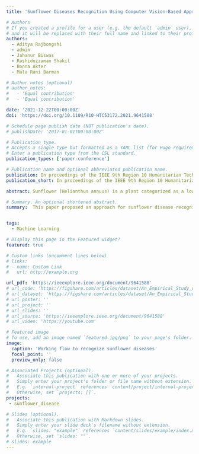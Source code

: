 ```yaml
---
title: 'Sunflower Diseases Recognition Using Computer Vision-Based Approach'

# Authors
# If you created a profile for a user (e.g. the default `admin` user), write the username (folder name) here
# and it will be replaced with their full name and linked to their profile.
authors:
  - Aditya Rajbongshi
  - admin
  - Jahanur Biswas
  - Rashiduzzaman Shakil
  - Bonna Akter
  - Mala Rani Barman  

# Author notes (optional)
# author_notes:
#   - 'Equal contribution'
#   - 'Equal contribution'

date: '2021-12-22T00:00:00Z'
doi: 'https://doi.org/10.1109/R10-HTC53172.2021.9641588'

# Schedule page publish date (NOT publication's date).
# publishDate: '2017-01-01T00:00:00Z'

# Publication type.
# Accepts a single type but formatted as a YAML list (for Hugo requirements).
# Enter a publication type from the CSL standard.
publication_types: ['paper-conference']

# Publication name and optional abbreviated publication name.
publication: In proceedings of the IEEE 9th Region 10 Humanitarian Technology Conference (R10-HTC 2021), IEEE, 2021
publication_short: In proceedings of the IEEE 9th Region 10 Humanitarian Technology Conference (R10-HTC 2021), IEEE, 2021

abstract: Sunflower (Helianthus annuus) is a plant categorized as a low to medium drought-sensitive crop. It adds a significant value to the agricultural-based economy. But nowadays worldwide sunflower production is in crisis due to its many diseases. But if proper action is not adopted earlier, many serious diseases will have affect plants. Consequently, it will reduce the productivity, quantity, and quality of sunflower. Manual identification of disease is a very tedious task or perhaps impossible at times. Nowadays, computer vision-based technique has gained its popularity in the field of object recognition. In this paper, we proposed an approach for sunflower disease recognition. A total of 650 images were used to accomplish this work. The image data processing techniques such as resizing, contrast, and color enhancement have also been used. We have used k-means clustering for segmenting the diseases affected region and then extracted features from the segmented images. The classification has performed using five classifiers. We calculated the seven performance evaluation metrics for the performance measurement of each classifier. The highest average accuracy of 90.68% has been obtained for the Random Forest classifier that outperformed others.

# Summary. An optional shortened abstract.
summary:  This paper proposed an approach for sunflower disease recognition. The highest average accuracy of 90.68% has been obtained for the Random Forest classifier.


tags:
  - Machine Learning

# Display this page in the Featured widget?
featured: true

# Custom links (uncomment lines below)
# links:
# - name: Custom Link
#   url: http://example.org

url_pdf: 'https://ieeexplore.ieee.org/document/9641588'
# url_code: 'https://figshare.com/articles/dataset/An_Empirical_Study_of_Deep_Learning_Models_for_Vulnerability_Detection/20791240'
# url_dataset: 'https://figshare.com/articles/dataset/An_Empirical_Study_of_Deep_Learning_Models_for_Vulnerability_Detection/20791240'
# url_poster: ''
# url_project: ''
# url_slides: ''
# url_source: 'https://ieeexplore.ieee.org/document/9641588'
# url_video: 'https://youtube.com'

# Featured image
# To use, add an image named `featured.jpg/png` to your page's folder.
image:
  caption: 'Working flow to recognize sunflower diseases'
  focal_point: ''
  preview_only: false

# Associated Projects (optional).
#   Associate this publication with one or more of your projects.
#   Simply enter your project's folder or file name without extension.
#   E.g. `internal-project` references `content/project/internal-project/index.md`.
#   Otherwise, set `projects: []`.
projects:
 - sunflower_disease

# Slides (optional).
#   Associate this publication with Markdown slides.
#   Simply enter your slide deck's filename without extension.
#   E.g. `slides: "example"` references `content/slides/example/index.md`.
#   Otherwise, set `slides: ""`.
# slides: example
---
```


<!-- {{% callout note %}}
Click the _Cite_ button above to demo the feature to enable visitors to import publication metadata into their reference management software.
{{% /callout %}}

{{% callout note %}}
Create your slides in Markdown - click the _Slides_ button to check out the example.
{{% /callout %}}

Add the publication's **full text** or **supplementary notes** here. You can use rich formatting such as including [code, math, and images](https://wowchemy.com/docs/content/writing-markdown-latex/). -->
